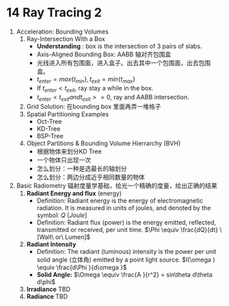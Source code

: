 # 14 Ray Tracing 2
1. Acceleration: Bounding Volumes
    1. Ray-Intersection With a Box
        - **Understanding** : box is the intersection of 3 pairs of slabs.
        - Axis-Aligned Bounding Box: AABB 轴对齐包围盒
        - 光线进入所有包围面，进入盒子。出去其中一个包围面，出去包围盒。
        - $t_{enter}=max\{t_{min}\}, t_{exit}=min\{t_{max}\}$
        - If $t_{enter}<t_{exit}$, ray stay a while in the box.
        - $t_{enter}<t_{exit} and t_{exit}>=0$, ray and AABB intersection.
    2. Grid Solution: 在bounding box 里面再弄一堆格子
    3. Spatial Partitioning Examples
        - Oct-Tree
        - KD-Tree
        - BSP-Tree
    4. Object Partitions & Bounding Volume Hierrarchy (BVH)
        - 根据物体来划分KD Tree
        - 一个物体只出现一次
        - 怎么划分：一种是选最长的轴划分
        - 怎么划分：两边分成近乎相同数量的物体
2. Basic Radiometry 辐射度量学基础，给光一个精确的度量，给出正确的结果
    1.  **Radiant Energy and flux** (energy)
        - Definition: Radiant energy is the energy of electromagnetic radiation. It is measured in units of joules, and denoted by the symbol: $Q\ [Joule]$
        - Definition: Radiant flux (power) is the energy emitted, reflected, transmitted or received, per unit time. $\Phi \equiv \frac{dQ}{dt} \ [Walt\ or\ Lumen]$
    2. **Radiant Intensity**
        - Definition: The radiant (luminous) intensity is the power per unit solid angle (立体角) emitted by a point light source. $I(\omega ) \equiv \frac{d\Phi }{d\omega }$
        - **Solid Angle:** $\Omega \equiv \frac{A }{r^2} = sin\theta d\theta d\phi$
    3. **Irradiance** TBD
    4. **Radiance** TBD